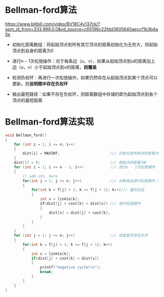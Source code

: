 # Bellman-ford算法
<https://www.bilibili.com/video/BV18C4y137ck/?spm_id_from=333.999.0.0&vd_source=c65196c22fdd3605640aeccf1b3b4a0e>

* 初始化距离数组：将起始顶点到所有其它顶点的距离初始化为无穷大，将起始顶点到自身的距离为0

* 进行$n - 1$次松弛操作：对于每条边$（u，v）$，如果从起始顶点到$u$的距离加上边$（u，v）$小于起始顶点到$v$的距离，**则覆盖**

* 检测负权环：再进行一次松弛操作，如果仍然存在从起始顶点到某个顶点可以更新，则**说明图中存在负权环**

* 输出最短路径：如果不存在负权环，则距离数组中存储的即为起始顶点到各个顶点的最短距离

# Bellman-ford算法实现

```c
void Bellman_ford()
{
	for (int i = 1; i <= n; i++)
	{
		dist[i] = MAXINT;						/// 初始化到所有点的距离为无穷大
	}
	dist[1] = 0;								/// 到起点的距离为0
	for (int i = 1; i <= n - 1; i++)			/// 进行n - 1次松弛操作
	{
		// add sth. here
		for(int j = 1; j <= n; j++)				/// 对每条边进行松弛操作（遍历顶点的出边）
		{
			for(int k = f[j] + 1; k <= f[j + 1]; k++)/// 遍历出边
			{
				int v = linkto[k];
				if(dist[j] + cost[k] < dist[v])	/// 进行松弛操作
				{
					dist[v] = dist[j] + cost[k];
				}
			}
		}
	}
	for (int j = 1; j <= n; j++)				/// 检查是否存在负环
	{
		for(int k = f[j] + 1; k <= f[j + 1]; k++)
		{
			int v = linkto[k];
			if(dist[j] + cost[k] < dist[v])
			{
				printf("negative cycle!\n");
				break;
			}
		}
	}
}
```